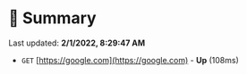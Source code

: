 # 📖 Summary
Last updated: **2/1/2022, 8:29:47 AM**

- `GET` [https://google.com](https://google.com) - **Up** (108ms)
